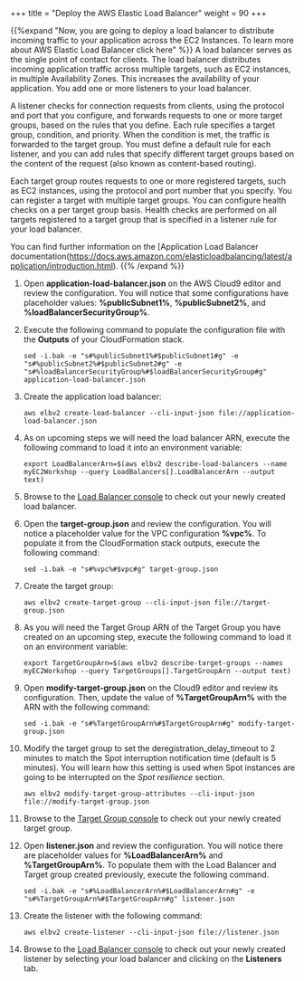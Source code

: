 +++
title = "Deploy the AWS Elastic Load Balancer"
weight = 90
+++

{{%expand "Now, you are going to deploy a load balancer to distribute incoming traffic to your application across the EC2 Instances. To learn more about AWS Elastic Load Balancer click here" %}}
A load balancer serves as the single point of contact for clients. The load balancer distributes incoming application traffic across multiple targets, such as EC2 instances, in multiple Availability Zones. This increases the availability of your application. You add one or more listeners to your load balancer.

A listener checks for connection requests from clients, using the protocol and port that you configure, and forwards requests to one or more target groups, based on the rules that you define. Each rule specifies a target group, condition, and priority. When the condition is met, the traffic is forwarded to the target group. You must define a default rule for each listener, and you can add rules that specify different target groups based on the content of the request (also known as content-based routing).

Each target group routes requests to one or more registered targets, such as EC2 instances, using the protocol and port number that you specify. You can register a target with multiple target groups. You can configure health checks on a per target group basis. Health checks are performed on all targets registered to a target group that is specified in a listener rule for your load balancer. 

You can find further information on the [Application Load Balancer documentation(https://docs.aws.amazon.com/elasticloadbalancing/latest/application/introduction.html).
{{% /expand %}}

1. Open **application-load-balancer.json** on the AWS Cloud9 editor and review the configuration. You will notice that some configurations have placeholder values: **%publicSubnet1%**, **%publicSubnet2%**, and **%loadBalancerSecurityGroup%**. 

1. Execute the following command to populate the configuration file with the **Outputs** of your CloudFormation stack. 
	```
	sed -i.bak -e "s#%publicSubnet1%#$publicSubnet1#g" -e "s#%publicSubnet2%#$publicSubnet2#g" -e "s#%loadBalancerSecurityGroup%#$loadBalancerSecurityGroup#g" application-load-balancer.json
	```

1. Create the application load balancer:

	```
	aws elbv2 create-load-balancer --cli-input-json file://application-load-balancer.json
	```

1. As on upcoming steps we will need the load balancer ARN, execute the following command to load it into an environment variable:
	```
	export LoadBalancerArn=$(aws elbv2 describe-load-balancers --name myEC2Workshop --query LoadBalancers[].LoadBalancerArn --output text)
	```

1. Browse to the [Load Balancer console](https://console.aws.amazon.com/ec2/v2/home#LoadBalancers:sort=loadBalancerName) to check out your newly created load balancer.

1. 	Open the **target-group.json** and review the configuration. You will notice a placeholder value for the VPC configuration **%vpc%**. To populate it from the CloudFormation stack outputs, execute the following command:
	```
	sed -i.bak -e "s#%vpc%#$vpc#g" target-group.json
	```

1. Create the target group:

	```
	aws elbv2 create-target-group --cli-input-json file://target-group.json
	```

1. As you will need the Target Group ARN of the Target Group you have created on an upcoming step, execute the following command to load it on an environment variable:
	```
	export TargetGroupArn=$(aws elbv2 describe-target-groups --names myEC2Workshop --query TargetGroups[].TargetGroupArn --output text)
	```
1. Open **modify-target-group.json** on the Cloud9 editor and review its configuration. Then, update the value of **%TargetGroupArn%** with the ARN with the following command:  
	```
	sed -i.bak -e "s#%TargetGroupArn%#$TargetGroupArn#g" modify-target-group.json
	```

1. Modify the target group to set the deregistration_delay_timeout to 2 minutes to match the Spot interruption notification time (default is 5 minutes). You will learn how this setting is used when Spot instances are going to be interrupted on the *Spot resilience* section.

	```
	aws elbv2 modify-target-group-attributes --cli-input-json file://modify-target-group.json
	```

1. Browse to the [Target Group console](https://console.aws.amazon.com/ec2/v2/home#TargetGroups:sort=targetGroupName) to check out your newly created target group.

1. Open **listener.json** and review the configuration. You will notice there are placeholder values for **%LoadBalancerArn%** and **%TargetGroupArn%**. To populate them with the Load Balancer and Target group created previously, execute the following command.
	```
	sed -i.bak -e "s#%LoadBalancerArn%#$LoadBalancerArn#g" -e "s#%TargetGroupArn%#$TargetGroupArn#g" listener.json
	```

1. Create the listener with the following command:

	```
	aws elbv2 create-listener --cli-input-json file://listener.json
	```

1. Browse to the [Load Balancer console](https://console.aws.amazon.com/ec2/v2/home#LoadBalancers:sort=loadBalancerName) to check out your newly created listener by selecting your load balancer and clicking on the **Listeners** tab.
